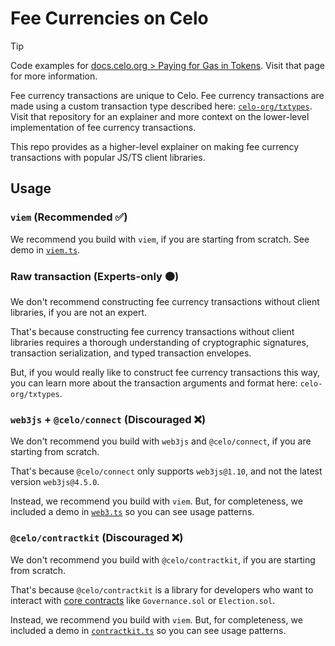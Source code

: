 # Fee Currencies on Celo

> [!TIP] 
> Code examples for
> [docs.celo.org > Paying for Gas in Tokens](https://docs.celo.org/protocol/transaction/erc20-transaction-fees#alfajores-testnet).
> Visit that page for more information.

Fee currency transactions are unique to Celo. Fee currency transactions are made using a custom
transaction type described here: [`celo-org/txtypes`](https://github.com/celo-org/txtypes). Visit
that repository for an explainer and more context on the lower-level implementation of fee currency
transactions.

This repo provides as a higher-level explainer on making fee currency transactions with popular
JS/TS client libraries.

## Usage

### `viem` (Recommended ✅)

We recommend you build with `viem`, if you are starting from scratch. See demo in
[`viem.ts`](/viem.ts).

### Raw transaction (Experts-only 🟠)

We don't recommend constructing fee currency transactions without client libraries, if you are not
an expert.

That's because constructing fee currency transactions without client libraries requires a thorough
understanding of cryptographic signatures, transaction serialization, and typed transaction
envelopes.

But, if you would really like to construct fee currency transactions this way, you can learn more
about the transaction arguments and format here: `celo-org/txtypes`.

### `web3js` + `@celo/connect` (Discouraged ❌)

We don't recommend you build with `web3js` and `@celo/connect`, if you are starting from scratch.

That's because `@celo/connect` only supports `web3js@1.10`, and not the latest version
`web3js@4.5.0`.

Instead, we recommend you build with `viem`. But, for completeness, we included a demo in
[`web3.ts`](/web3.ts) so you can see usage patterns.

### `@celo/contractkit` (Discouraged ❌)

We don't recommend you build with `@celo/contractkit`, if you are starting from scratch.

That's because `@celo/contractkit` is a library for developers who want to interact with
[core contracts](https://docs.celo.org/contract-addresses) like `Governance.sol` or `Election.sol`.

Instead, we recommend you build with `viem`. But, for completeness, we included a demo in
[`contractkit.ts`](/contractkit.ts) so you can see usage patterns.
